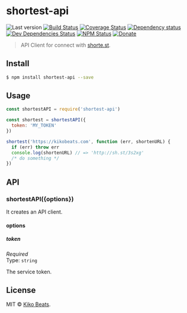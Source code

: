 # shortest-api

![Last version](https://img.shields.io/github/tag/Kikobeats/shortest-api.svg?style=flat-square)
[![Build Status](https://img.shields.io/travis/Kikobeats/shortest-api/master.svg?style=flat-square)](https://travis-ci.org/Kikobeats/shortest-api)
[![Coverage Status](https://img.shields.io/coveralls/Kikobeats/shortest-api.svg?style=flat-square)](https://coveralls.io/github/Kikobeats/shortest-api)
[![Dependency status](https://img.shields.io/david/Kikobeats/shortest-api.svg?style=flat-square)](https://david-dm.org/Kikobeats/shortest-api)
[![Dev Dependencies Status](https://img.shields.io/david/dev/Kikobeats/shortest-api.svg?style=flat-square)](https://david-dm.org/Kikobeats/shortest-api#info=devDependencies)
[![NPM Status](https://img.shields.io/npm/dm/shortest-api.svg?style=flat-square)](https://www.npmjs.org/package/shortest-api)
[![Donate](https://img.shields.io/badge/donate-paypal-blue.svg?style=flat-square)](https://paypal.me/Kikobeats)

> API Client for connect with [shorte.st](https://shorte.st/).

## Install

```bash
$ npm install shortest-api --save
```

## Usage

```js
const shortestAPI = require('shortest-api')

const shortest = shortestAPI({
  token: 'MY_TOKEN'
})

shortest('https://kikobeats.com', function (err, shortenURL) {
  if (err) throw err
  console.log(shortenURL) // => 'http://sh.st/3s2xg'
  /* do something */
})
```

## API

### shortestAPI({options})

It creates an API client.

#### options

##### token

*Required*<br>
Type: `string`

The service token.

## License

MIT © [Kiko Beats](https://github.com/Kikobeats).
